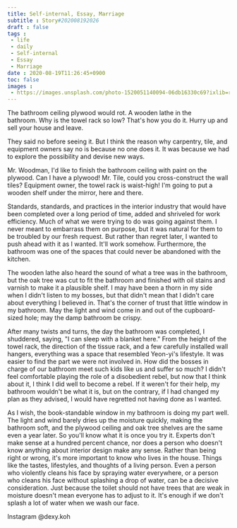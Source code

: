 ```yaml
---
title: Self-internal, Essay, Marriage
subtitle : Story#202008192026
draft : false
tags :
 - life
 - daily
 - Self-internal
 - Essay
 - Marriage
date : 2020-08-19T11:26:45+0900
toc: false
images : 
 - https://images.unsplash.com/photo-1520051140094-06db16330c69?ixlib=rb-1.2.1&q=80&fm=jpg&crop=entropy&cs=tinysrgb&w=1080&fit=max&ixid=eyJhcHBfaWQiOjE1NTU0OX0
---
```


The bathroom ceiling plywood would rot. A wooden lathe in the bathroom. Why is the towel rack so low? That's how you do it. Hurry up and sell your house and leave.  

They said no before seeing it. But I think the reason why carpentry, tile, and equipment owners say no is because no one does it. It was because we had to explore the possibility and devise new ways.  

Mr. Woodman, I'd like to finish the bathroom ceiling with paint on the plywood. Can I have a plywood! Mr. Tile, could you cross-construct the wall tiles? Equipment owner, the towel rack is waist-high! I'm going to put a wooden shelf under the mirror, here and there.  

Standards, standards, and practices in the interior industry that would have been completed over a long period of time, added and shriveled for work efficiency. Much of what we were trying to do was going against them. I never meant to embarrass them on purpose, but it was natural for them to be troubled by our fresh request. But rather than regret later, I wanted to push ahead with it as I wanted. It'll work somehow. Furthermore, the bathroom was one of the spaces that could never be abandoned with the kitchen.  

  

The wooden lathe also heard the sound of what a tree was in the bathroom, but the oak tree was cut to fit the bathroom and finished with oil stains and varnish to make it a plausible shelf. I may have been a thorn in my side when I didn't listen to my bosses, but that didn't mean that I didn't care about everything I believed in. That's the corner of trust that little window in my bathroom. May the light and wind come in and out of the cupboard-sized hole; may the damp bathroom be crispy.  

  

After many twists and turns, the day the bathroom was completed, I shuddered, saying, "I can sleep with a blanket here." From the height of the towel rack, the direction of the tissue rack, and a few carefully installed wall hangers, everything was a space that resembled Yeon-yi's lifestyle. It was easier to find the part we were not involved in. How did the bosses in charge of our bathroom meet such kids like us and suffer so much? I didn't feel comfortable playing the role of a disobedient rebel, but now that I think about it, I think I did well to become a rebel. If it weren't for their help, my bathroom wouldn't be what it is, but on the contrary, if I had changed my plan as they advised, I would have regretted not having done as I wanted.  

As I wish, the book-standable window in my bathroom is doing my part well. The light and wind barely dries up the moisture quickly, making the bathroom soft, and the plywood ceiling and oak tree shelves are the same even a year later. So you'll know what it is once you try it. Experts don't make sense at a hundred percent chance, nor does a person who doesn't know anything about interior design make any sense. Rather than being right or wrong, it's more important to know who lives in the house. Things like the tastes, lifestyles, and thoughts of a living person. Even a person who violently cleans his face by spraying water everywhere, or a person who cleans his face without splashing a drop of water, can be a decisive consideration. Just because the toilet should not have trees that are weak in moisture doesn't mean everyone has to adjust to it. It's enough if we don't splash a lot of water when we wash our face.  

Instagram @dexy.koh  

